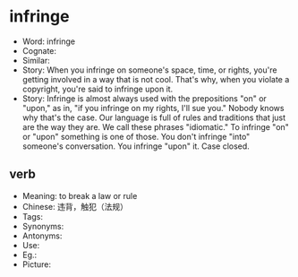 # infringe

- Word: infringe
- Cognate: 
- Similar: 
- Story: When you infringe on someone's space, time, or rights, you're getting involved in a way that is not cool. That's why, when you violate a copyright, you're said to infringe upon it.
- Story: Infringe is almost always used with the prepositions "on" or "upon," as in, "if you infringe on my rights, I'll sue you." Nobody knows why that's the case. Our language is full of rules and traditions that just are the way they are. We call these phrases "idiomatic." To infringe "on" or "upon" something is one of those. You don't infringe "into" someone's conversation. You infringe "upon" it. Case closed.

## verb

- Meaning: to break a law or rule
- Chinese: 违背，触犯（法规）
- Tags: 
- Synonyms: 
- Antonyms: 
- Use: 
- Eg.: 
- Picture: 

